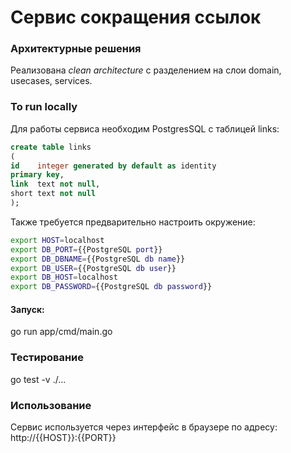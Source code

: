 # Сервис сокращения ссылок

### Архитектурные решения

Реализована _clean architecture_  с разделением на слои domain, usecases, services.

### To run locally
Для работы сервиса необходим PostgresSQL с таблицей links:
```sql
create table links
(
id    integer generated by default as identity
primary key,
link  text not null,
short text not null
);
```
Также требуется предварительно настроить окружение:
```bash
export HOST=localhost
export DB_PORT={{PostgreSQL port}}
export DB_DBNAME={{PostgreSQL db name}}
export DB_USER={{PostgreSQL db user}}
export DB_HOST=localhost
export DB_PASSWORD={{PostgreSQL db password}}
```
#### Запуск:
go run app/cmd/main.go

### Тестирование 
go test -v ./...

### Использование

Сервис используется через интерфейс в браузере по адресу:
http://{{HOST}}:{{PORT}}
